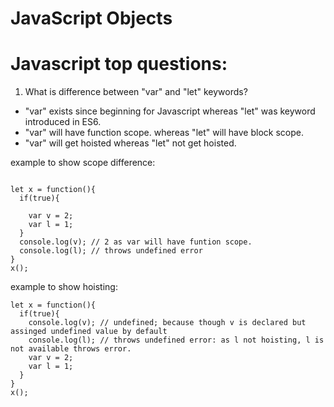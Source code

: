# JavaScript Objects

# Javascript top questions:

1. What is difference between "var" and "let" keywords?

- "var" exists since beginning for Javascript whereas "let" was keyword introduced in ES6.
- "var" will have function scope. whereas "let" will have block scope.
- "var" will get hoisted whereas "let" not get hoisted.

example to show scope difference:

```

let x = function(){
  if(true){

    var v = 2;
    var l = 1;
  }
  console.log(v); // 2 as var will have funtion scope.
  console.log(l); // throws undefined error
}
x();

```

example to show hoisting:

```
let x = function(){
  if(true){
    console.log(v); // undefined; because though v is declared but assinged undefined value by default
    console.log(l); // throws undefined error: as l not hoisting, l is not available throws error.
    var v = 2;
    var l = 1;
  }
}
x();
```
